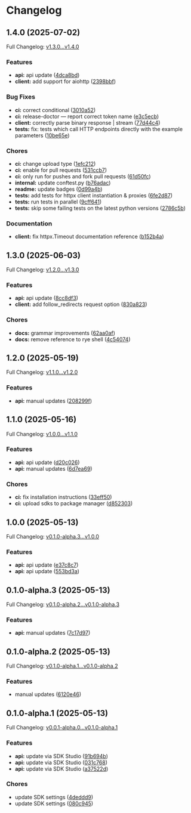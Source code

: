 # Changelog

## 1.4.0 (2025-07-02)

Full Changelog: [v1.3.0...v1.4.0](https://github.com/carbon-aware/scheduler-client-python/compare/v1.3.0...v1.4.0)

### Features

* **api:** api update ([4dca8bd](https://github.com/carbon-aware/scheduler-client-python/commit/4dca8bda348585e2d5c4fe64a247b9671b62c890))
* **client:** add support for aiohttp ([2398bbf](https://github.com/carbon-aware/scheduler-client-python/commit/2398bbf4938af73e092bb9caeacfb0b64f08be91))


### Bug Fixes

* **ci:** correct conditional ([3010a52](https://github.com/carbon-aware/scheduler-client-python/commit/3010a52437cce23336abc264833cafa20bcb7daa))
* **ci:** release-doctor — report correct token name ([e3c5ecb](https://github.com/carbon-aware/scheduler-client-python/commit/e3c5ecb737040fa3afdaab928fb855898b1d2f27))
* **client:** correctly parse binary response | stream ([77d44c4](https://github.com/carbon-aware/scheduler-client-python/commit/77d44c4bd4f8f5f4e5de983f024bee2aa9248ed7))
* **tests:** fix: tests which call HTTP endpoints directly with the example parameters ([10be65e](https://github.com/carbon-aware/scheduler-client-python/commit/10be65ec85d2cf67560c2281558b7ecf05d69569))


### Chores

* **ci:** change upload type ([1efc212](https://github.com/carbon-aware/scheduler-client-python/commit/1efc21247b74df758cd101a8a6d8408792e7aa36))
* **ci:** enable for pull requests ([531ccb7](https://github.com/carbon-aware/scheduler-client-python/commit/531ccb7f4d525384903b92835c294bdda5cbd06d))
* **ci:** only run for pushes and fork pull requests ([61d50fc](https://github.com/carbon-aware/scheduler-client-python/commit/61d50fc024b7d46e63be4602dcf6d42edf5c1835))
* **internal:** update conftest.py ([b76adac](https://github.com/carbon-aware/scheduler-client-python/commit/b76adac6f1e8eea60eb4349a25f0870f6fc6ac52))
* **readme:** update badges ([0d99a4b](https://github.com/carbon-aware/scheduler-client-python/commit/0d99a4bd57bf817e11d1fcffe9e630dacabec21b))
* **tests:** add tests for httpx client instantiation & proxies ([6fe2d87](https://github.com/carbon-aware/scheduler-client-python/commit/6fe2d8768c31e6878a9db87390787de37133a42c))
* **tests:** run tests in parallel ([9cff641](https://github.com/carbon-aware/scheduler-client-python/commit/9cff6410f6bc5a1a37f2037c6868d92e46c5d8a9))
* **tests:** skip some failing tests on the latest python versions ([2786c5b](https://github.com/carbon-aware/scheduler-client-python/commit/2786c5bdd121eb1134025c075e22cf5dc4e0d4ec))


### Documentation

* **client:** fix httpx.Timeout documentation reference ([b152b4a](https://github.com/carbon-aware/scheduler-client-python/commit/b152b4ab06a534dbcb6ed936bee10150c2786d3e))

## 1.3.0 (2025-06-03)

Full Changelog: [v1.2.0...v1.3.0](https://github.com/carbon-aware/scheduler-client-python/compare/v1.2.0...v1.3.0)

### Features

* **api:** api update ([8cc8df3](https://github.com/carbon-aware/scheduler-client-python/commit/8cc8df3fcbfe677cd069de8b74803946c5645450))
* **client:** add follow_redirects request option ([830a823](https://github.com/carbon-aware/scheduler-client-python/commit/830a8231e5609f8db0f50465b104da5dd594f3b1))


### Chores

* **docs:** grammar improvements ([62aa0af](https://github.com/carbon-aware/scheduler-client-python/commit/62aa0aff4e174dcd21ae48db3785f0c58c46b408))
* **docs:** remove reference to rye shell ([4c54074](https://github.com/carbon-aware/scheduler-client-python/commit/4c54074bb4c25aff6fbdeff729d7a8e3ce8e63f5))

## 1.2.0 (2025-05-19)

Full Changelog: [v1.1.0...v1.2.0](https://github.com/carbon-aware/scheduler-client-python/compare/v1.1.0...v1.2.0)

### Features

* **api:** manual updates ([208299f](https://github.com/carbon-aware/scheduler-client-python/commit/208299f1018e5f15dee69692fbfffca837c1c810))

## 1.1.0 (2025-05-16)

Full Changelog: [v1.0.0...v1.1.0](https://github.com/carbon-aware/scheduler-client-python/compare/v1.0.0...v1.1.0)

### Features

* **api:** api update ([d20c026](https://github.com/carbon-aware/scheduler-client-python/commit/d20c0261244f5b26fbc6a4f9d9723e8bcd8e00a1))
* **api:** manual updates ([6d7ea69](https://github.com/carbon-aware/scheduler-client-python/commit/6d7ea6952ecb56c2bfde2377896ce7c03838f11b))


### Chores

* **ci:** fix installation instructions ([33eff50](https://github.com/carbon-aware/scheduler-client-python/commit/33eff50a086323b7d5bdbeaa0d01a720153fe48d))
* **ci:** upload sdks to package manager ([d852303](https://github.com/carbon-aware/scheduler-client-python/commit/d852303df5d8271be4a5f004f4f0d635a3c570d9))

## 1.0.0 (2025-05-13)

Full Changelog: [v0.1.0-alpha.3...v1.0.0](https://github.com/carbon-aware/scheduler-client-python/compare/v0.1.0-alpha.3...v1.0.0)

### Features

* **api:** api update ([e37c8c7](https://github.com/carbon-aware/scheduler-client-python/commit/e37c8c7ff4188178fed280f3f3cddd203171f85f))
* **api:** api update ([553bd3a](https://github.com/carbon-aware/scheduler-client-python/commit/553bd3a9000c5a6fc3672aff45b46064ab4a6f9d))

## 0.1.0-alpha.3 (2025-05-13)

Full Changelog: [v0.1.0-alpha.2...v0.1.0-alpha.3](https://github.com/carbon-aware/scheduler-client-python/compare/v0.1.0-alpha.2...v0.1.0-alpha.3)

### Features

* **api:** manual updates ([7c17d97](https://github.com/carbon-aware/scheduler-client-python/commit/7c17d972bf19e232b7a900b82625d2c79258a9ea))

## 0.1.0-alpha.2 (2025-05-13)

Full Changelog: [v0.1.0-alpha.1...v0.1.0-alpha.2](https://github.com/carbon-aware/scheduler-client-python/compare/v0.1.0-alpha.1...v0.1.0-alpha.2)

### Features

* manual updates ([6120e46](https://github.com/carbon-aware/scheduler-client-python/commit/6120e46e32425d30b865eec44375cabe539a4376))

## 0.1.0-alpha.1 (2025-05-13)

Full Changelog: [v0.0.1-alpha.0...v0.1.0-alpha.1](https://github.com/carbon-aware/scheduler-client-python/compare/v0.0.1-alpha.0...v0.1.0-alpha.1)

### Features

* **api:** update via SDK Studio ([91b694b](https://github.com/carbon-aware/scheduler-client-python/commit/91b694bc08bb27d58f26e8b6c80276d6cba58972))
* **api:** update via SDK Studio ([031c768](https://github.com/carbon-aware/scheduler-client-python/commit/031c768a27d9e8beb8f9ed8b2debe49cb3abc391))
* **api:** update via SDK Studio ([a37522d](https://github.com/carbon-aware/scheduler-client-python/commit/a37522dd9f8d0cb6b173d8870aa11bb4d1acd416))


### Chores

* update SDK settings ([4deddd9](https://github.com/carbon-aware/scheduler-client-python/commit/4deddd9c02afd6e78eea9eec9ac092f3b2dc763a))
* update SDK settings ([080c945](https://github.com/carbon-aware/scheduler-client-python/commit/080c945a3cb28ab6741b9eecf009bc972ea2704a))

